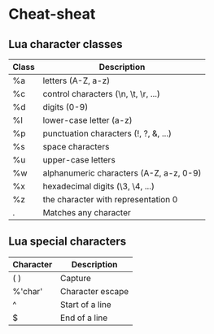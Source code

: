 # Cheat-sheat

## Lua character classes

| Class  | Description |
| ----------- | ----------- |
| %a | letters (A-Z, a-z) |
| %c | control characters (\n, \t, \r, ...) |
| %d | 	digits (0-9) |
| %l |	lower-case letter (a-z) |
| %p |	punctuation characters (!, ?, &, ...) |
| %s |	space characters |
| %u |	upper-case letters |
| %w |	alphanumeric characters (A-Z, a-z, 0-9) |
| %x |	hexadecimal digits (\3, \4, ...) |
| %z |	the character with representation 0 |
| . |	Matches any character |

## Lua special characters

| Character | Description |
| ---------- | ---------- |
| ( ) | Capture |
| %'char' | Character escape |
| ^ | Start of a line |
| $ | End of a line |

